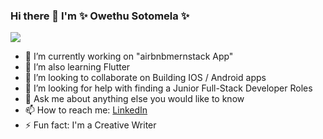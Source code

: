 ### Hi there 👋  I'm  ✨ Owethu Sotomela ✨

![](https://komarev.com/ghpvc/?username=OwethuSotomela&label=Owethu+Sotomela's+Profile+Views&color=ff69b4)

 * 🔭 I’m currently working on "airbnbmernstack App"
 * 🌱 I’m also learning Flutter
 * 👯 I’m looking to collaborate on Building IOS / Android apps
 * 🤔 I’m looking for help with finding a Junior Full-Stack Developer Roles
 * 💬 Ask me about anything else you would like to know
 * 📫 How to reach me: [LinkedIn](https://www.linkedin.com/in/owethu-sotomela-097940106/)
 * ⚡ Fun fact: I'm a Creative Writer
